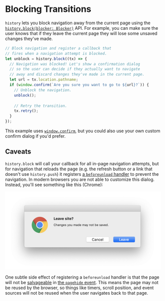 # Blocking Transitions

`history` lets you block navigation away from the current page using the
[`history.block(blocker: Blocker)`](api-reference.md#history.block) API. For
example, you can make sure the user knows that if they leave the current page
they will lose some unsaved changes they've made.

```js
// Block navigation and register a callback that
// fires when a navigation attempt is blocked.
let unblock = history.block((tx) => {
  // Navigation was blocked! Let's show a confirmation dialog
  // so the user can decide if they actually want to navigate
  // away and discard changes they've made in the current page.
  let url = tx.location.pathname;
  if (window.confirm(`Are you sure you want to go to ${url}?`)) {
    // Unblock the navigation.
    unblock();

    // Retry the transition.
    tx.retry();
  }
});
```

This example uses
[`window.confirm`](https://developer.mozilla.org/en-US/docs/Web/API/Window/confirm),
but you could also use your own custom confirm dialog if you'd prefer.

## Caveats

`history.block` will call your callback for all in-page navigation attempts, but
for navigation that reloads the page (e.g. the refresh button or a link that
doesn't use `history.push`) it registers [a `beforeunload`
handler](https://developer.mozilla.org/en-US/docs/Web/API/Window/beforeunload_event)
to prevent the navigation. In modern browsers you are not able to customize this
dialog. Instead, you'll see something like this (Chrome):

![Chrome navigation confirm dialog](images/block.png)

One subtle side effect of registering a `beforeunload` handler is that the page
will not be [salvageable](https://html.spec.whatwg.org/#unloading-documents) in
[the `pagehide`
event](https://developer.mozilla.org/en-US/docs/Web/API/Window/pagehide_event).
This means the page may not be reused by the browser, so things like timers,
scroll position, and event sources will not be reused when the user navigates
back to that page.
